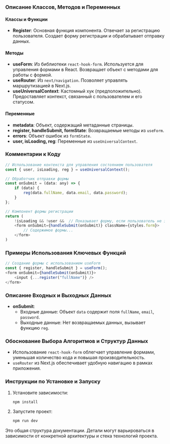### Описание Классов, Методов и Переменных

#### Классы и Функции
- **Register**: Основная функция компонента. Отвечает за регистрацию пользователя. Создает форму регистрации и обрабатывает отправку данных.

#### Методы
- **useForm**: Из библиотеки `react-hook-form`. Используется для управления формами в React. Возвращает объект с методами для работы с формой.
- **useRouter**: Из `next/navigation`. Позволяет управлять маршрутизацией в Next.js.
- **useUniversalContext**: Кастомный хук (предположительно). Предоставляет контекст, связанный с пользователем и его статусом.

#### Переменные
- **metadata**: Объект, содержащий метаданные страницы.
- **register, handleSubmit, formState**: Возвращаемые методы из `useForm`.
- **errors**: Объект ошибок из `formState`.
- **user, isLoading, reg**: Переменные из `useUniversalContext`.

### Комментарии к Коду

```javascript
// Использование контекста для управления состоянием пользователя
const { user, isLoading, reg } = useUniversalContext();

// Обработчик отправки формы
const onSubmit = (data: any) => {
    if (data) {
        reg(data.fullName, data.email, data.password);
    }
};

// Компонент формы регистрации
return (
    !isLoading && !user &&  // Показывает форму, если пользователь не загружается и не авторизован
    <form onSubmit={handleSubmit(onSubmit)} className={styles.form}>
        // Содержимое формы...
    </form>
)
```

### Примеры Использования Ключевых Функций

```javascript
// Создание формы с использованием useForm
const { register, handleSubmit } = useForm();
<form onSubmit={handleSubmit(onSubmit)}>
    <input {...register("fullName")} />
</form>
```

### Описание Входных и Выходных Данных

- **onSubmit**: 
  - Входные данные: Объект `data` содержит поля `fullName`, `email`, `password`.
  - Выходные данные: Нет возвращаемых данных, вызывает функцию `reg`.

### Обоснование Выбора Алгоритмов и Структур Данных

- Использование `react-hook-form` облегчает управление формами, уменьшая количество кода и повышая производительность.
- `useRouter` из Next.js обеспечивает удобную навигацию в рамках приложения.

### Инструкции по Установке и Запуску

1. Установите зависимости:
   ```bash
   npm install
   ```
2. Запустите проект:
   ```bash
   npm run dev
   ```

Это общая структура документации. Детали могут варьироваться в зависимости от конкретной архитектуры и стека технологий проекта.
